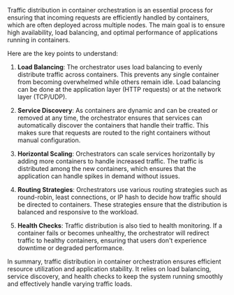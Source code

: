 Traffic distribution in container orchestration is an essential process for ensuring that incoming requests are efficiently handled by containers, which are often deployed across multiple nodes. The main goal is to ensure high availability, load balancing, and optimal performance of applications running in containers.

Here are the key points to understand:

1. **Load Balancing**: The orchestrator uses load balancing to evenly distribute traffic across containers. This prevents any single container from becoming overwhelmed while others remain idle. Load balancing can be done at the application layer (HTTP requests) or at the network layer (TCP/UDP).

2. **Service Discovery**: As containers are dynamic and can be created or removed at any time, the orchestrator ensures that services can automatically discover the containers that handle their traffic. This makes sure that requests are routed to the right containers without manual configuration.

3. **Horizontal Scaling**: Orchestrators can scale services horizontally by adding more containers to handle increased traffic. The traffic is distributed among the new containers, which ensures that the application can handle spikes in demand without issues.

4. **Routing Strategies**: Orchestrators use various routing strategies such as round-robin, least connections, or IP hash to decide how traffic should be directed to containers. These strategies ensure that the distribution is balanced and responsive to the workload.

5. **Health Checks**: Traffic distribution is also tied to health monitoring. If a container fails or becomes unhealthy, the orchestrator will redirect traffic to healthy containers, ensuring that users don't experience downtime or degraded performance.

In summary, traffic distribution in container orchestration ensures efficient resource utilization and application stability. It relies on load balancing, service discovery, and health checks to keep the system running smoothly and effectively handle varying traffic loads.
